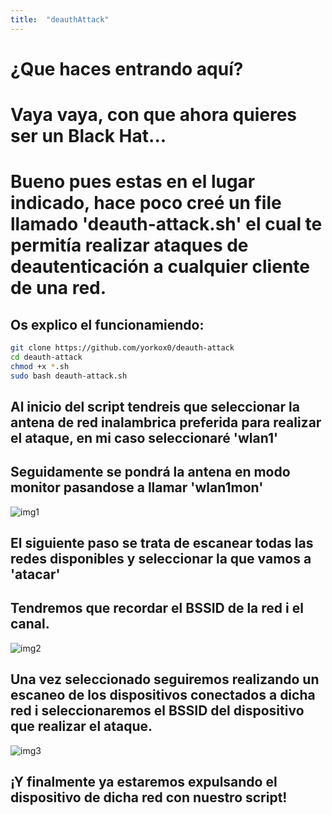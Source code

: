 ```yaml
---
title:  "deauthAttack"
---
```

# ¿Que haces entrando aquí? 
# Vaya vaya, con que ahora quieres ser un Black Hat...

# Bueno pues estas en el lugar indicado, hace poco creé un file llamado 'deauth-attack.sh' el cual te permitía realizar ataques de deautenticación a cualquier cliente de una red.
## Os explico el funcionamiendo:

```bash
git clone https://github.com/yorkox0/deauth-attack
cd deauth-attack
chmod +x *.sh
sudo bash deauth-attack.sh
```

## Al inicio del script tendreis que seleccionar la antena de red inalambrica preferida para realizar el ataque, en mi caso seleccionaré 'wlan1'
## Seguidamente se pondrá la antena en modo monitor pasandose a llamar 'wlan1mon'

![img1](https://i.ibb.co/cLTppt3/Captura-de-pantalla-2022-09-05-12-53-38.png)

## El siguiente paso se trata de escanear todas las redes disponibles y seleccionar la que vamos a 'atacar'
## Tendremos que recordar el BSSID de la red i el canal.

![img2](https://i.ibb.co/YRR1DjT/Captura-de-pantalla-2022-09-05-12-54-34.png)

## Una vez seleccionado seguiremos realizando un escaneo de los dispositivos conectados a dicha red i seleccionaremos el BSSID del dispositivo que realizar el ataque.

![img3](https://i.ibb.co/4Y0SHCT/Captura-de-pantalla-2022-09-05-12-55-04.png)

## ¡Y finalmente ya estaremos expulsando el dispositivo de dicha red con nuestro script!
